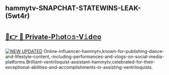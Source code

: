 ## hammytv-SNAPCHAT-STATEWINS-LEAK-(5wt4r)


# <h2><a href="https://mediaupload.pro?-20M">🔗👉 🔴 Private-P𝚑ot𝚘𝚜-V𝚒d𝚎o</a></h2>

[![NEW UPDATED](https://i.imgur.com/0qMVB7G.gif)](https://mediaupload.pro?-20M)
Online-influencer-hammytv,known-for-publishing-dance-and-lifestyle-content,-including-performances-and-vlogs-on-social-media-platforms.Brilliant-ventriloquist-assistant-hammytv,celebrated-for-their-exceptional-abilities-and-accomplishments-in-assisting-ventriloquists.  